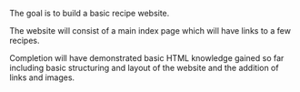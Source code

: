 The goal is to build a basic recipe website.

The website will consist of a main index page which will have links to a few recipes.

Completion will have demonstrated basic HTML knowledge gained so far including basic structuring and layout of the website and the addition of links and images. 